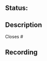 ## Status:

<!--
:rocket: Ready
:construction: In development
:no_entry_sign: Do not merge
-->

## Description

<!--
A few sentences describing the overall goals of the pull request's commits. Also be sure to link the PR to the corresponding issue below.
-->

Closes #<number>

## Recording

<!--
Mac OS Screenshots: ctrl + shift + cmd + 3 (entire screen) or 4 (selection of screen), then paste in editor
Mac OS GIFs: Try using Kap
Linux/Windows: Ctrl + Alt + PrintScreen (of a window) or Ctrl + Shift + PrintScreen (selection of screen), then paste in editor
-->
